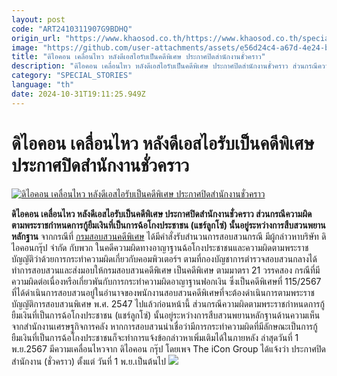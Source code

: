 ```yaml
---
layout: post
code: "ART2410311907G9BDHQ"
origin_url: "https://www.khaosod.co.th/https://www.khaosod.co.th/special-stories/news_9485315"
image: "https://github.com/user-attachments/assets/e56d24c4-a67d-4e24-b479-13670cfd173c"
title: "ดิไอคอน เคลื่อนไหว หลังดีเอสไอรับเป็นคดีพิเศษ ประกาศปิดสำนักงานชั่วคราว"
description: "ดิไอคอน เคลื่อนไหว หลังดีเอสไอรับเป็นคดีพิเศษ ประกาศปิดสำนักงานชั่วคราว ส่วนกรณีความผิดตามพระราชกำหนดการกู้ยืมเงินที่เป็นการฉ้อโกงประชาชน (แชร์ลูกโซ่)"
category: "SPECIAL_STORIES"
language: "th"
date: 2024-10-31T19:11:25.949Z
---
```


# ดิไอคอน เคลื่อนไหว หลังดีเอสไอรับเป็นคดีพิเศษ ประกาศปิดสำนักงานชั่วคราว

[![ดิไอคอน เคลื่อนไหว หลังดีเอสไอรับเป็นคดีพิเศษ ประกาศปิดสำนักงานชั่วคราว](https://www.khaosod.co.th/wpapp/uploads/2024/11/ixon2.jpg "ดิไอคอน เคลื่อนไหว หลังดีเอสไอรับเป็นคดีพิเศษ ประกาศปิดสำนักงานชั่วคราว")](https://www.khaosod.co.th/wpapp/uploads/2024/11/ixon2.jpg)

**ดิไอคอน เคลื่อนไหว หลังดีเอสไอรับเป็นคดีพิเศษ ประกาศปิดสำนักงานชั่วคราว ส่วนกรณีความผิดตามพระราชกำหนดการกู้ยืมเงินที่เป็นการฉ้อโกงประชาชน (แชร์ลูกโซ่) นั้นอยู่ระหว่างการสืบสวนพยานหลักฐาน**
จากกรณีที่ [กรมสอบสวนคดีพิเศษ](https://www.dsi.go.th/th/Detail/5443322833dab5bec511d8a3af4fcef8) ได้มีคำสั่งรับสำนวนการสอบสวนกรณี มีผู้กล่าวหาบริษัท ดิไอคอนกรุ๊ป จำกัด กับพวก ในคดีความผิดทางอาญาฐานฉ้อโกงประชาชนและความผิดตามพระราชบัญญัติว่าด้วยการกระทำความผิดเกี่ยวกับคอมพิวเตอร์ฯ ตามที่กองบัญชาการตำรวจสอบสวนกลางได้ทำการสอบสวนและส่งมอบให้กรมสอบสวนคดีพิเศษ เป็นคดีพิเศษ ตามมาตรา 21 วรรคสอง
กรณีที่มีความผิดต่อเนื่องหรือเกี่ยวพันกับการกระทำความผิดอาญาฐานฟอกเงิน ซึ่งเป็นคดีพิเศษที่ 115/2567 ที่ได้ดำเนินการสอบสวนอยู่ในอำนาจของพนักงานสอบสวนคดีพิเศษที่จะต้องดำเนินการตามพระราชบัญญัติการสอบสวนพิเศษ พ.ศ. 2547 ไปแล้วก่อนหน้านี้ ส่วนกรณีความผิดตามพระราชกำหนดการกู้ยืมเงินที่เป็นการฉ้อโกงประชาชน (แชร์ลูกโซ่) นั้นอยู่ระหว่างการสืบสวนพยานหลักฐานด้านความเห็นจากสำนักงานเศรษฐกิจการคลัง หากการสอบสวนน่าเชื่อว่ามีการกระทำความผิดที่มีลักษณะเป็นการกู้ยืมเงินที่เป็นการฉ้อโกงประชาชนก็จะทำการแจ้งข้อกล่าวหาเพิ่มเติมได้ในภายหลัง
ล่าสุดวันที่ 1 พ.ย.2567 มีความเคลื่อนไหวจาก ดิไอคอน กรุ๊ป โดยเพจ The iCon Group ได้แจ้งว่า ประกาศปิดสำนักงาน (ชั่วคราว) ตั้งแต่ วันที่ 1 พ.ย.เป็นต้นไป
[![](https://www.khaosod.co.th/wpapp/uploads/2024/11/ddd.jpg)](https://www.khaosod.co.th/wpapp/uploads/2024/11/ddd.jpg)